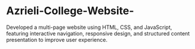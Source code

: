 # Azrieli-College-Website-
Developed a multi-page website using HTML, CSS, and JavaScript, featuring interactive navigation, responsive design, and structured content presentation to improve user experience.

